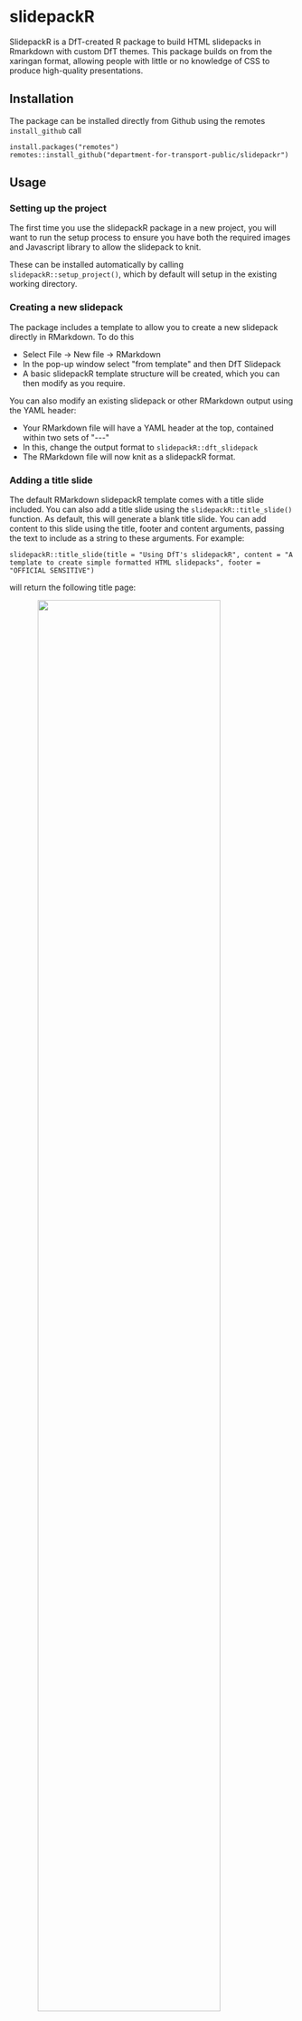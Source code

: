 # slidepackR

SlidepackR is a DfT-created R package to build HTML slidepacks in Rmarkdown with custom DfT themes. This package builds on from the xaringan format, allowing people with little or no knowledge of CSS to produce high-quality presentations.

## Installation

The package can be installed directly from Github using the remotes `install_github` call

    install.packages("remotes")
    remotes::install_github("department-for-transport-public/slidepackr")

## Usage

### Setting up the project

The first time you use the slidepackR package in a new project, you will want to run the setup process to ensure you have both the required images and Javascript library to allow the slidepack to knit.

These can be installed automatically by calling `slidepackR::setup_project()`, which by default will setup in the existing working directory.


### Creating a new slidepack

The package includes a template to allow you to create a new slidepack directly in RMarkdown. To do this

* Select File -> New file -> RMarkdown
* In the pop-up window select "from template" and then DfT Slidepack
* A basic slidepackR template structure will be created, which you can then modify as you require.

You can also modify an existing slidepack or other RMarkdown output using the YAML header:

* Your RMarkdown file will have a YAML header at the top, contained within two sets of "---"
* In this, change the output format to `slidepackR::dft_slidepack`
* The RMarkdown file will now knit as a slidepackR format.


### Adding a title slide

The default RMarkdown slidepackR template comes with a title slide included. You can also add a title slide using the `slidepackR::title_slide()` function. As default, this will generate a blank title slide. You can add content to this slide using the title, footer and content arguments, passing the text to include as a string to these arguments. For example:

```slidepackR::title_slide(title = "Using DfT's slidepackR", content = "A template to create simple formatted HTML slidepacks", footer = "OFFICIAL SENSITIVE")```

will return the following title page:

<img src="README_files/slidepack_title.PNG" width="80%" style="display: block; margin: auto;" />

### Adding slides with content

Content slides can be easily created by using the `slidepackR::content_slide()` function. This generates a new slide with a DfT-themed background and a slide number. There is no need to pass any arguments to this function, all slide content can be created below this call in the RMarkdown document, either as R or Markdown content.

### Formatting slide layout

As default, new content slides will have a single open area to add any content to. If you want a structure with two columns, you can add this using the `slidepackR::even_columns()` and `slidepackR::uneven_columns` functions. Both of these functions split the side into two separate columns, dividing the space 50:50 or 25:75 respectively. Content of the two columns is passed to the function as arguments; this can include text, images, charts or tables, e.g.

`slidepackR::uneven_cols(
  "The uneven column layout has two columns of uneven width; the left column makes up 25% of the total width, and is designed for metadata or information",
  "The right column takes up 75% of the total width, and is ideal for content such as text, images, charts or tables"
)`

<img src="README_files/uneven_cols.PNG" width="80%" style="display: block; margin: auto;" />

### Formatting tables 

Data tables can be displayed inside the slidepackR format if they are produced in HTML format. Tables in the correct format can be added using the `slidepackR::table()` function. The table content can be wrapped in this function or piped as for dplyr verbs.

### Formatting text

Text in the slidepackR output is automatically formatted according to the provided default CSS file. Different header styles can be selected using standard markdown "#" header marking.

Level one headers (#) are only used for the title slide. You will want to use level 2 headers (##) for content slide titles. The header formats are as follows:

<img src="README_files/header_styles.PNG" width="80%" style="display: block; margin: auto;" />

You can also format individual paragraphs of text to adjust spacing on slides or provide emphasis. This can be done using the `slidepackR::format_text()` function, passing the text to format as the first argument. Additional size, colour and weight arguments can also be provided to set font size, font colour and font weight (i.e. bold text).

